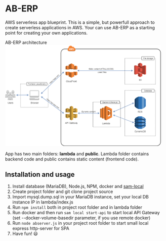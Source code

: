 # AB-ERP
AWS serverless app blueprint.
This is a simple, but powerfull approach to create serverless applications in AWS. Your can use AB-ERP as a starting point for creating your own applications.

AB-ERP architecture
![AB-ERP architecture](architecture.png)

App has two main folders: **lambda** and **public**. Lambda folder contains backend code and public contains static content (frontend code).

## Installation and usage
1. Install database (MariaDB), Node.js, NPM, docker and [sam-local](https://github.com/awslabs/aws-sam-local)
2. Create project folder and git clone project source 
3. Import mysql.dump.sql in your MariaDB instance, set your local DB instance IP in lambda/index.js
4. Run `npm install` both in project root folder and in lambda folder
5. Run docker and then run `sam local start-api` to start local API Gateway (set --docker-volume-basedir parameter, if you use remote docker)
6. Run `node abserver.js` in your project root folder to start small local express http-server for SPA
7. Have fun! :smiley:
